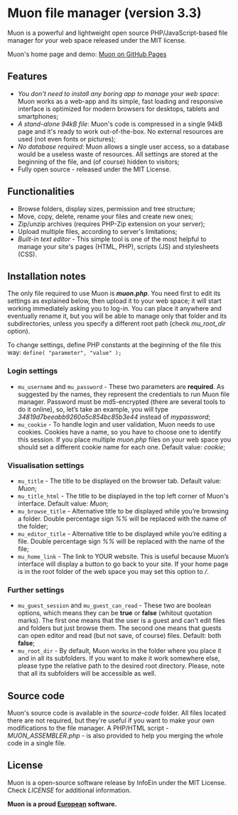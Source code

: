 # Muon file manager (version 3.3)

Muon is a powerful and lightweight open source PHP/JavaScript-based file manager for your web space released under the MIT license. 

Muon's home page and demo: [Muon on GitHub Pages](https://infoein.github.io/muon/)


## Features
- *You don't need to install any boring app to manage your web space*: Muon works as a web-app and its simple, fast loading and responsive interface is optimized for modern browsers for desktops, tablets and smartphones;
- *A stand-alone 94kB file*: Muon's code is compressed in a single 94kB page and it's ready to work out-of-the-box. No external resources are used (not even fonts or pictures);
- *No database required*: Muon allows a single user access, so a database would be a useless waste of resources. All settings are stored at the beginning of the file, and (of course) hidden to visitors;
- Fully open source - released under the MIT License.



## Functionalities
- Browse folders, display sizes, permission and tree structure;
- Move, copy, delete, rename your files and create new ones;
- Zip/unzip archives (requires PHP-Zip extension on your server);
- Upload multiple files, according to server's limitations;
- *Built-in text editor* - This simple tool is one of the most helpful to manage your site's pages (HTML, PHP), scripts (JS) and stylesheets (CSS).



## Installation notes
The only file required to use Muon is ***muon.php***. You need first to edit its settings as explained below, then upload it to your web space; it will start working immediately asking you to log-in. You can place it anywhere and eventually rename it, but you will be able to manage only that folder and its subdirectories, unless you specify a different root path (check *mu_root_dir* option).

To change settings, define PHP constants at the beginning of the file this way:
``define( "parameter", "value" );``

### Login settings
- ``mu_username`` and ``mu_password`` - These two parameters are **required**. As suggested by the names, they represent the credentials to run Muon file manager. Password must be md5-encrypted (there are several tools to do it online), so, let’s take an example, you will type *34819d7beeabb9260a5c854bc85b3e44* instead of *mypassword*;
- ``mu_cookie`` - To handle login and user validation, Muon needs to use cookies. Cookies have a name, so you have to choose one to identify this session. If you place multiple *muon.php* files on your web space you should set a different cookie name for each one. Default value: *cookie*;

### Visualisation settings
- ``mu_title`` - The title to be displayed on the browser tab. Default value: *Muon*;
- ``mu_title_html`` - The title to be displayed in the top left corner of Muon's interface. Default value: *Muon*;
- ``mu_browse_title`` - Alternative title to be displayed while you’re browsing a folder. Double percentage sign *%%* will be replaced with the name of the folder;
- ``mu_editor_title`` - Alternative title to be displayed while you’re editing a file. Double percentage sign *%%* will be replaced with the name of the file;
- ``mu_home_link`` - The link to YOUR website. This is useful because Muon’s interface will display a button to go back to your site. If your home page is in the root folder of the web space you may set this option to */*.

### Further settings
- ``mu_guest_session`` and ``mu_guest_can_read`` - These two are boolean options, which means they can be **true** or **false** (whitout quotation marks). The first one means that the user is a guest and can't edit files and folders but just browse them. The second one means that guests can open editor and read (but not save, of course) files. Default: both **false**;
- ``mu_root_dir`` - By default, Muon works in the folder where you place it and in all its subfolders. If you want to make it work somewhere else, please type the relative path to the desired root directory. Please, note that all its subfolders will be accessible as well.



## Source code
Muon's source code is available in the *source-code* folder. All files located there are not required, but they're useful if you want to make your own modifications to the file manager. A PHP/HTML script - *MUON_ASSEMBLER.php* - is also provided to help you merging the whole code in a single file.



## License
Muon is a open-source software release by InfoEin under the MIT License. Check *LICENSE* for additional information.

**Muon is a proud [European](http://europa.eu/) software.**


